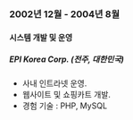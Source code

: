 
### 2002년 12월 - 2004년 8월

#### 시스템 개발 및 운영

##### EPI Korea Corp. (전주, 대한민국)

- 사내 인트라넷 운영.
- 웹사이트 및 쇼핑카트 개발.
- 경험 기술 : PHP, MySQL
